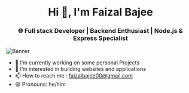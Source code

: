 <h1 align="center">Hi 👋, I'm Faizal Bajee</h1>
<h3 align="center">🌐 Full stack Developer | Backend Enthusiast | Node.js & Express Specialist</h3>

![Banner](https://cdn.dribbble.com/users/1355613/screenshots/10374655/media/5691629ca1e7389c34a9c0dae158b976.gif)

- 🔭 I’m currently working on some personal Projects 
- 👀 I’m interested in building websites and applications
- 📫 How to reach me : faizalbajee00@gmail.com
- 😄 Pronouns: he/him

